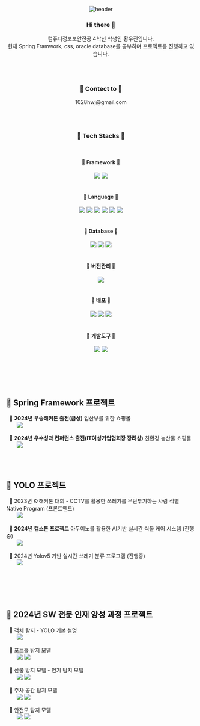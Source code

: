 <!--
**HwangWooJin1028/HwangWooJin1028** is a ✨ _special_ ✨ repository because its `README.md` (this file) appears on your GitHub profile.

Here are some ideas to get you started:

- 🔭 I’m currently working on ...
- 🌱 I’m currently learning ...
- 👯 I’m looking to collaborate on ...
- 🤔 I’m looking for help with ...
- 💬 Ask me about ...
- 📫 How to reach me: ...
- 😄 Pronouns: ...
- ⚡ Fun fact: ...
-->

<div align="center">  

![header](https://capsule-render.vercel.app/api?type=Waving&color=auto&width=auto&height=300&section=header&text=HwangWooJin1028&fontSize=90&fontColor=ffffff)

  ### Hi there 👋
  컴퓨터정보보안전공 4학년 학생인 황우진입니다.<br/>현재 Spring Framwork, css, oracle database를 공부하며 프로젝트를 진행하고 있습니다. 
  <br/> <br/> <br/> <br/>

  ### 📧 Contect to 📧
  <p>1028hwj@gmail.com</p>
  <br/> <br/>

  ###  🔨 Tech Stacks 🔨
  <br/>
  
  
  ####  🔨 Framework 🔨
  <img src="https://img.shields.io/badge/Spring-6DB33F?style=for-the-badge&logo=Spring&logoColor=white"/>
  <img src="https://img.shields.io/badge/mybatis-7408FF?style=for-the-badge&logo=mybatis&logoColor=white"/>
  <br/><br/>
  
  
  ####  🔨 Language 🔨 
  <img src="https://img.shields.io/badge/JavaScript-F7DF1E?style=for-the-badge&logo=JavaScript&logoColor=white"/>
  <img src="https://img.shields.io/badge/HTML-E34F26?style=for-the-badge&logo=html5&logoColor=white"/>
  <img src="https://img.shields.io/badge/CSS-1572B6?style=for-the-badge&logo=css3&logoColor=white"/>
  <img src="https://img.shields.io/badge/jquery-0769AD?style=for-the-badge&logo=jquery&logoColor=white">
  <img src="https://img.shields.io/badge/JAVA-000000?style=for-the-badge&logo=openjdk&logoColor=white">
  <img src="https://img.shields.io/badge/JSP-F7DF1E?style=for-the-badge&logo=JSP&logoColor=white">
  <br/><br/>
 
  
  ####  🔨 Database 🔨 
  <img src="https://img.shields.io/badge/oracle-F80000?style=for-the-badge&logo=oracle&logoColor=white"/>
  <img src="https://img.shields.io/badge/mysql-4479A1?style=for-the-badge&logo=mysql&logoColor=white"/>
  <img src="https://img.shields.io/badge/mssql-CC2927?style=for-the-badge&logo=microsoftsqlserver&logoColor=white"/>
  <br/><br/>


  ####  🔨 버전관리 🔨 
  <img src="https://img.shields.io/badge/GitHub-181717?style=for-the-badge&logo=GitHub&logoColor=white"/>
  <br/><br/>


  ####  🔨 배포 🔨 
  <img src="https://img.shields.io/badge/AWS-232F3E?style=for-the-badge&logo=amazonwebservices&logoColor=white"/>
  <img src="https://img.shields.io/badge/AWS S3-569A31?style=for-the-badge&logo=amazons3&logoColor=white"/>
  <img src="https://img.shields.io/badge/amazonec2-FF9900?style=for-the-badge&logo=amazonec2&logoColor=white"/>
  <br/><br/>

  ####  🔨 개발도구 🔨 
  <img src="https://img.shields.io/badge/Eclipse-2C2255?style=for-the-badge&logo=eclipseide&logoColor=white"/>
  <img src="https://img.shields.io/badge/intelliJ-0071C5?style=for-the-badge&logo=intellijidea&logoColor=white"/>
  <br/><br/>

</div>
<br/> <br/> <br/> <br/>

##  📃 Spring Framework 프로젝트
&nbsp;&nbsp;📌 <b>2024년 우송해커톤 출전(금상)</b> 임산부를 위한 쇼핑몰<br/>
&nbsp;&nbsp;&nbsp;&nbsp;&nbsp;&nbsp;&nbsp;[<img src="https://img.shields.io/badge/GitHub-181717?style=for-the-badge&logo=GitHub&logoColor=white"/>](https://github.com/joheeeeeeeee/wsu)

&nbsp;&nbsp;📌 <b>2024년 우수성과 컨퍼런스 출전(IT여성기업협회장 장려상)</b> 친환경 농산물 쇼핑몰<br/>
&nbsp;&nbsp;&nbsp;&nbsp;&nbsp;&nbsp;&nbsp;[<img src="https://img.shields.io/badge/GitHub-181717?style=for-the-badge&logo=GitHub&logoColor=white"/>](https://github.com/HwangWooJin1028/2023-capstone-shppingmall.git)
<br/> <br/> <br/> <br/>

##  📃 YOLO 프로젝트
&nbsp;&nbsp;📌 2023년 K-해커톤 대회 - CCTV를 활용한 쓰레기를 무단투기하는 사람 식별 Native Program (프론트엔드)<br/>
&nbsp;&nbsp;&nbsp;&nbsp;&nbsp;&nbsp;&nbsp;[<img src="https://img.shields.io/badge/GitHub-181717?style=for-the-badge&logo=GitHub&logoColor=white"/>](https://github.com/Dehkartes/K-Hackaton_11_Zenith.git)

&nbsp;&nbsp;📌 <b>2024년 캡스톤 프로젝트</b> 아두이노를 활용한 AI기반 실시간 식물 케어 시스템 (진행중) <br/>
&nbsp;&nbsp;&nbsp;&nbsp;&nbsp;&nbsp;&nbsp;[<img src="https://img.shields.io/badge/GitHub-181717?style=for-the-badge&logo=GitHub&logoColor=white"/>](https://github.com/HwangWooJin1028/aduinoCapstoneProject)

&nbsp;&nbsp;📌 2024년 Yolov5 기반 실시간 쓰레기 분류 프로그램 (진행중) <br/>
&nbsp;&nbsp;&nbsp;&nbsp;&nbsp;&nbsp;&nbsp;[<img src="https://img.shields.io/badge/GitHub-181717?style=for-the-badge&logo=GitHub&logoColor=white"/>](https://github.com/HwangWooJin1028/EcoSort)


<br/> <br/> <br/> <br/>

##  📃 2024년 SW 전문 인재 양성 과정 프로젝트
&nbsp;&nbsp;📌 객체 탐지 - YOLO 기본 설명<br/>
&nbsp;&nbsp;&nbsp;&nbsp;&nbsp;&nbsp;&nbsp;[<img src="https://img.shields.io/badge/Colab-F7DF1E.svg?style=for-the-badge&logo=googlecolab&logoColor=#F9AB00"/>](https://github.com/HwangWooJin1028/YoloAIModel/blob/main/colab/_%EA%B0%9D%EC%B2%B4_%ED%83%90%EC%A7%80_(Object_Detection)_YOLO%EC%9D%98_%EB%AA%A8%EB%93%A0%EA%B2%83_2024.ipynb)


&nbsp;&nbsp;📌 포트홀 탐지 모델<br/>
&nbsp;&nbsp;&nbsp;&nbsp;&nbsp;&nbsp;&nbsp;[<img src="https://img.shields.io/badge/Colab-F7DF1E.svg?style=for-the-badge&logo=googlecolab&logoColor=#F9AB00"/>](https://github.com/HwangWooJin1028/YoloAIModel/blob/main/colab/potHole%ED%83%90%EC%A7%80.ipynb)
    [<img src="https://img.shields.io/badge/roboflow-5C2D91?style=for-the-badge&logo=roboflow&logoColor=white">](https://public.roboflow.com/object-detection/pothole)


&nbsp;&nbsp;📌 산불 방지 모델 - 연기 탐지 모델<br/>
&nbsp;&nbsp;&nbsp;&nbsp;&nbsp;&nbsp;&nbsp;[<img src="https://img.shields.io/badge/Colab-F7DF1E.svg?style=for-the-badge&logo=googlecolab&logoColor=#F9AB00"/>](https://github.com/HwangWooJin1028/YoloAIModel/blob/main/colab/smoke%ED%83%90%EC%A7%80%EB%AA%A8%EB%8D%B8.ipynb)
    [<img src="https://img.shields.io/badge/roboflow-5C2D91?style=for-the-badge&logo=roboflow&logoColor=white">](https://public.roboflow.com/object-detection/wildfire-smoke/)


&nbsp;&nbsp;📌 주차 공간 탐지 모델<br/>
&nbsp;&nbsp;&nbsp;&nbsp;&nbsp;&nbsp;&nbsp;[<img src="https://img.shields.io/badge/Colab-F7DF1E.svg?style=for-the-badge&logo=googlecolab&logoColor=#F9AB00"/>](https://github.com/HwangWooJin1028/YoloAIModel/blob/main/colab/PKlot%ED%83%90%EC%A7%80%EB%AA%A8%EB%8D%B8.ipynb)
    [<img src="https://img.shields.io/badge/roboflow-5C2D91?style=for-the-badge&logo=roboflow&logoColor=white">](https://public.roboflow.com/object-detection/pklot)
 

&nbsp;&nbsp;📌 안전모 탐지 모델<br/>
&nbsp;&nbsp;&nbsp;&nbsp;&nbsp;&nbsp;&nbsp;[<img src="https://img.shields.io/badge/Colab-F7DF1E.svg?style=for-the-badge&logo=googlecolab&logoColor=#F9AB00"/>](https://github.com/HwangWooJin1028/YoloAIModel/blob/main/colab/hardhat%ED%83%90%EC%A7%80%EB%AA%A8%EB%8D%B8.ipynb)
    [<img src="https://img.shields.io/badge/roboflow-5C2D91?style=for-the-badge&logo=roboflow&logoColor=white">](https://public.roboflow.com/object-detection/hard-hat-workers)

<br/> <br/> <br/> <br/>


